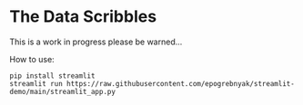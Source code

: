 # The Data Scribbles

This is a work in progress please be warned...

How to use:

```
pip install streamlit
streamlit run https://raw.githubusercontent.com/epogrebnyak/streamlit-demo/main/streamlit_app.py
```